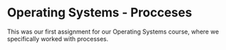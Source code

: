 # Operating Systems - Procceses
This was our first assignment for our Operating Systems course, where we specifically worked with processes.
